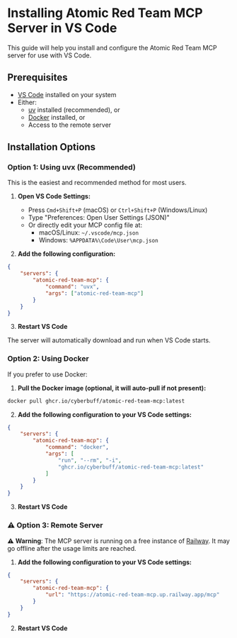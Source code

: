 # Installing Atomic Red Team MCP Server in VS Code

This guide will help you install and configure the Atomic Red Team MCP server for use with VS Code.

## Prerequisites

- [VS Code](https://code.visualstudio.com/) installed on your system
- Either:
  - [uv](https://docs.astral.sh/uv/) installed (recommended), or
  - [Docker](https://www.docker.com/) installed, or
  - Access to the remote server

## Installation Options

### Option 1: Using uvx (Recommended)

This is the easiest and recommended method for most users.

1. **Open VS Code Settings:**
   - Press `Cmd+Shift+P` (macOS) or `Ctrl+Shift+P` (Windows/Linux)
   - Type "Preferences: Open User Settings (JSON)"
   - Or directly edit your MCP config file at:
     - macOS/Linux: `~/.vscode/mcp.json`
     - Windows: `%APPDATA%\Code\User\mcp.json`

2. **Add the following configuration:**

```json
{
	"servers": {
		"atomic-red-team-mcp": {
			"command": "uvx",
			"args": ["atomic-red-team-mcp"]
		}
	}
}
```

3. **Restart VS Code**

The server will automatically download and run when VS Code starts.

### Option 2: Using Docker

If you prefer to use Docker:

1. **Pull the Docker image (optional, it will auto-pull if not present):**

```bash
docker pull ghcr.io/cyberbuff/atomic-red-team-mcp:latest
```

2. **Add the following configuration to your VS Code settings:**

```json
{
	"servers": {
		"atomic-red-team-mcp": {
			"command": "docker",
			"args": [
				"run", "--rm", "-i",
				"ghcr.io/cyberbuff/atomic-red-team-mcp:latest"
			]
		}
	}
}
```

3. **Restart VS Code**

### ⚠️ Option 3: Remote Server

⚠️ **Warning**: The MCP server is running on a free instance of [Railway](https://railway.com/). It may go offline after the usage limits are reached.

1. **Add the following configuration to your VS Code settings:**

```json
{
	"servers": {
		"atomic-red-team-mcp": {
			"url": "https://atomic-red-team-mcp.up.railway.app/mcp"
		}
	}
}
```

2. **Restart VS Code**
